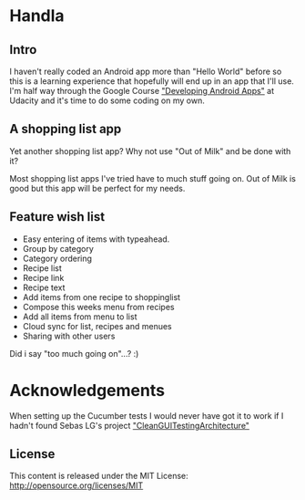 # Handla

## Intro
I haven't really coded an Android app more than "Hello World" before so this is a learning experience that hopefully will end up in an app that I'll use.
I'm half way through the Google Course ["Developing Android Apps"](https://classroom.udacity.com/courses/ud851) at Udacity and it's time to do some coding on my own.

## A shopping list app
Yet another shopping list app? Why not use "Out of Milk" and be done with it?

Most shopping list apps I've tried have to much stuff going on. Out of Milk is good but this app will be perfect for my needs.

## Feature wish list
* Easy entering of items with typeahead.
* Group by category
* Category ordering
* Recipe list
* Recipe link
* Recipe text
* Add items from one recipe to shoppinglist
* Compose this weeks menu from recipes
* Add all items from menu to list
* Cloud sync for list, recipes and menues
* Sharing with other users

Did i say "too much going on"...? :)

# Acknowledgements
When setting up the Cucumber tests I would never have got it to work if I hadn't found
Sebas LG's project ["CleanGUITestingArchitecture"](https://github.com/sebaslogen/CleanGUITestArchitecture)

## License
This content is released under the MIT License: http://opensource.org/licenses/MIT